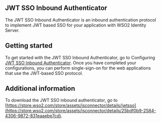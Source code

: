 ## JWT SSO Inbound Authenticator
The JWT SSO Inbound Authenticator is an inbound authentication protocol to implement JWT based SSO for your application 
with WSO2 Identity Server.

## Getting started
To get started with the JWT SSO Inbound Authenticator, go to Configuring [JWT SSO Inbound Authenticator](config.md).
Once you have completed your configurations, you can perform single-sign-on for the web applications that use the
JWT-based SSO protocol.

## Additional information
To download the JWT SSO inbound authenticator, go to
[https://store.wso2.com/store/assets/isconnector/details/jwtsso](https://store.wso2.com/store/assets/isconnector/details/25bdf0b9-2584-4306-9872-831eaaebe7cd).